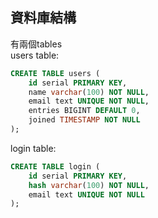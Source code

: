 ## 資料庫結構
有兩個tables  
users table:
```sql
CREATE TABLE users (
	id serial PRIMARY KEY,
	name varchar(100) NOT NULL,
	email text UNIQUE NOT NULL,
	entries BIGINT DEFAULT 0,
	joined TIMESTAMP NOT NULL
);
```
login table:
```sql
CREATE TABLE login (
	id serial PRIMARY KEY,
	hash varchar(100) NOT NULL,
	email text UNIQUE NOT NULL
);
```
